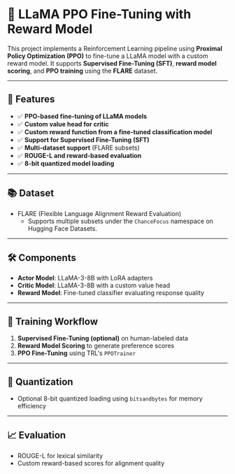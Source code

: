 # 🦙 LLaMA PPO Fine-Tuning with Reward Model

This project implements a Reinforcement Learning pipeline using **Proximal Policy Optimization (PPO)** to fine-tune a LLaMA model with a custom reward model. It supports **Supervised Fine-Tuning (SFT)**, **reward model scoring**, and **PPO training** using the **FLARE** dataset.

---

## 🔧 Features

- ✅ **PPO-based fine-tuning of LLaMA models**
- ✅ **Custom value head for critic**
- ✅ **Custom reward function from a fine-tuned classification model**
- ✅ **Support for Supervised Fine-Tuning (SFT)**
- ✅ **Multi-dataset support** (FLARE subsets)
- ✅ **ROUGE-L and reward-based evaluation**
- ✅ **8-bit quantized model loading**

---

## 📚 Dataset

- FLARE (Flexible Language Alignment Reward Evaluation)
  - Supports multiple subsets under the `ChanceFocus` namespace on Hugging Face Datasets.

---

## 🛠️ Components

- **Actor Model**: LLaMA-3-8B with LoRA adapters
- **Critic Model**: LLaMA-3-8B with a custom value head
- **Reward Model**: Fine-tuned classifier evaluating response quality

---

## 🚀 Training Workflow

1. **Supervised Fine-Tuning (optional)** on human-labeled data
2. **Reward Model Scoring** to generate preference scores
3. **PPO Fine-Tuning** using TRL's `PPOTrainer`

---

## 💾 Quantization

- Optional 8-bit quantized loading using `bitsandbytes` for memory efficiency

---

## 📈 Evaluation

- ROUGE-L for lexical similarity
- Custom reward-based scores for alignment quality
